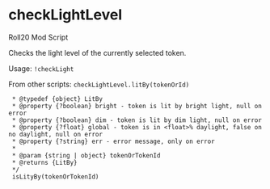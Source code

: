 # checkLightLevel
 Roll20 Mod Script

Checks the light level of the currently selected token.

Usage: `!checkLight`

From other scripts: `checkLightLevel.litBy(tokenOrId)`

  ```/**
   * @typedef {object} LitBy
   * @property {?boolean} bright - token is lit by bright light, null on error
   * @property {?boolean} dim - token is lit by dim light, null on error
   * @property {?float} global - token is in <float>% daylight, false on no daylight, null on error
   * @property {?string} err - error message, only on error
   * 
   * @param {string | object} tokenOrTokenId 
   * @returns {LitBy}
   */
   isLityBy(tokenOrTokenId)
```
